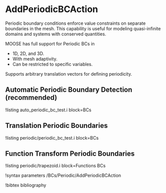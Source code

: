 # AddPeriodicBCAction

Periodic boundary conditions enforce value constraints on separate boundaries in the mesh.
This capability is useful for modeling quasi-infinite domains and systems with conserved
quantities.

MOOSE has full support for Periodic BCs in

- 1D, 2D, and 3D.
- With mesh adaptivity.
- Can be restricted to specific variables.

Supports arbitrary translation vectors for defining periodicity.

## Automatic Periodic Boundary Detection (recommended)

!listing auto_periodic_bc_test.i block=BCs

## Translation Periodic Boundaries

!listing periodic/periodic_bc_test.i block=BCs

## Function Transform Periodic Boundaries

!listing periodic/trapezoid.i block=Functions BCs

!syntax parameters /BCs/Periodic/AddPeriodicBCAction

!bibtex bibliography
